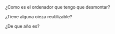 ¿Como es el ordenador que tengo que desmontar?
 
 ¿Tiene alguna oieza reutilizable?
 
 ¿De que año es?
 
